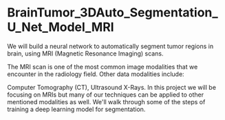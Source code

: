 # BrainTumor_3DAuto_Segmentation_U_Net_Model_MRI
We will build a neural network to automatically segment tumor regions in brain, using MRI (Magnetic Resonance Imaging) scans.

The MRI scan is one of the most common image modalities that we encounter in the radiology field.
Other data modalities include:

Computer Tomography (CT),
Ultrasound
X-Rays.
In this project we will be focusing on MRIs but many of our techniques can be applied to other mentioned modalities as well. We'll walk through some of the steps of training a deep learning model for segmentation.
